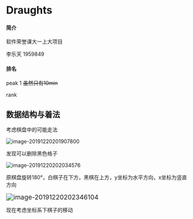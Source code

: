 # Draughts

#### 简介

软件荣誉课大一上大项目

李乐天 1959849

#### 排名

peak 1 ~~虽然只有10min~~

rank 

## 数据结构与着法

考虑棋盘中的可能走法

![image-20191220201907800](C:%5CUsers%5Clilet%5CAppData%5CRoaming%5CTypora%5Ctypora-user-images%5Cimage-20191220201907800.png)

发现可以删除黑色格子

<img src="C:%5CUsers%5Clilet%5CAppData%5CRoaming%5CTypora%5Ctypora-user-images%5Cimage-20191220202034576.png" alt="image-20191220202034576" style="zoom:100%;" />

原棋盘旋转180°，白棋子在下方，黑棋在上方，y坐标为水平方向，x坐标为竖直方向

<img src="C:%5CUsers%5Clilet%5CAppData%5CRoaming%5CTypora%5Ctypora-user-images%5Cimage-20191220202346104.png" alt="image-20191220202346104" style="zoom:125%;" />

现在考虑坐标系下棋子的移动

